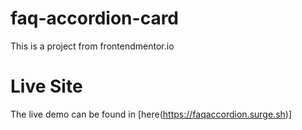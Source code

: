 # faq-accordion-card
This is a project from frontendmentor.io
# Live Site
The live demo can be found in [here(https://faqaccordion.surge.sh)]
